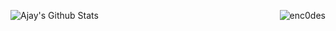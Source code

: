 ![Ajay's Github Stats](https://github-readme-stats.vercel.app/api?username=enc0des&show_icons=true&count_private=true)
<img align="right" src="https://github-readme-stats.vercel.app/api/top-langs/?username=enc0des&hide=html" alt="enc0des" />
